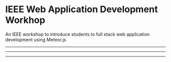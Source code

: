# IEEE Web Application Development Workhop

An IEEE workshop to introduce students to full stack web application development using Meteor.js
___
---
***
